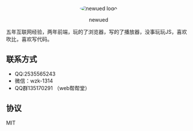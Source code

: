 <p align="center">
    <img alt="newued logo" src="https://avatars2.githubusercontent.com/u/19658614?s=200&v=4" style="border-radius:50%;">
</p>
<p align="center">newued</p>
五年互联网经验，两年前端，玩的了浏览器，写的了播放器，没事玩玩JS，喜欢吹比，喜欢写代码。

## 联系方式
- QQ:2535565243
- 微信：wzk-1314
- QQ群135170291 （web帮帮堂）

## 协议
MIT
